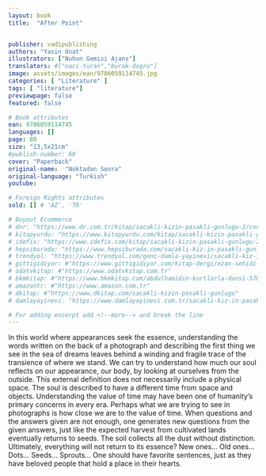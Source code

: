 ```yaml
---
layout: book
title:  "After Point"


publisher: vadipublishing
authors: "Yasin Onat"
illustrators: ["Nuhun Gemisi Ajans"]
translators: #["naci-turan","burak-dogru"]
image: assets/images/ean/9786059114745.jpg
categories: [ "Literature" ]
tags: [ "literature"]
previewpage: false
featured: false

# Book attributes
ean: 9786059114745
languages: []
page: 80
size: "13,5x21cm"
#publish-number: 60
cover: "Paperback"
original-name:  "Noktadan Sonra"
original-language: "Turkish"
youtube:

# Foreign Rights attributes
sold: [] # 'AZ', 'TR'

# Buyout Ecommerce
# dnr: "https://www.dr.com.tr/kitap/sacakli-kizin-pasakli-gunlugu-2/cocuk-ve-genclik/genclik-10-yas/roman-oyku/urunno=0001893059001"
# kitapyurdu: "https://www.kitapyurdu.com/kitap/sacakli-kizin-pasakli-gunlugu-2-/560122.html&filter_name=Sa%C3%A7akl%C4%B1+K%C4%B1z%27%C4%B1n+Pasakl%C4%B1+G%C3%BCnl%C3%BC%C4%9F%C3%BC+2"
# idefix: "https://www.idefix.com/kitap/sacakli-kizin-pasakli-gunlugu-2/cocuk-ve-genclik/genclik-10-yas/roman-oyku/urunno=0001893059001"
# hepsiburada: "https://www.hepsiburada.com/sacakli-kiz-in-pasakli-gunlugu-2-damla-yayinevi-p-HBV000012ER86"
# trendyol: "https://www.trendyol.com/genc-damla-yayinevi/sacakli-kiz-in-pasakli-gunlugu-2-p-54825777"
# gittigidiyor: #"https://www.gittigidiyor.com/kitap-dergi/ezan-sehidi-adnan-menderes_pdp_732728793"
# odatvkitap: #"https://www.odatvkitap.com.tr"
# bkmkitap: #"https://www.bkmkitap.com/abdulhamidin-kurtlarla-dansi-578226"
# amazontr: #"https://www.amazon.com.tr"
# dkitap: #"https://www.dkitap.com/sacakli-kizin-pasakli-gunlugu"
# damlayayinevi: "https://www.damlayayinevi.com.tr/sacakli-kiz-in-pasakli-gunlugu-2-bu-iste-bi-terslik-var"

# For adding excerpt add <!--more--> and break the line
---
```

In this world where appearances seek the essence, understanding the words written on the
back of a photograph and describing the first thing
we see in the sea of dreams leaves behind a
winding and fragile trace of the transience of where
we stand. We can try to understand how much
our soul reflects on our appearance, our body, by
looking at ourselves from the outside. This external
definition does not necessarily include a physical
space. The soul is described to have a different
time from space and objects. Understanding the
value of time may have been one of humanity’s primary concerns in every era. Perhaps what we are
trying to see in photographs is how close we are to
the value of time. When questions and the answers
given are not enough, one generates new questions from the given answers, just like the expected
harvest from cultivated lands eventually returns to
seeds.
The soil collects all the dust without distinction.
Ultimately, everything will not return to its essence?
New ones... Old ones... Dots... Seeds...
Sprouts...
One should have favorite sentences, just as
they have beloved people that hold a place in their
hearts.
<!--more--> 

